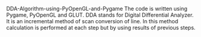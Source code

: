 DDA-Algorithm-using-PyOpenGL-and-Pygame
The code is written using Pygame, PyOpenGL and GLUT.
DDA stands for Digital Differential Analyzer. 
It is an incremental method of scan conversion of line. In this method calculation is performed at each step but by using results of previous steps.
